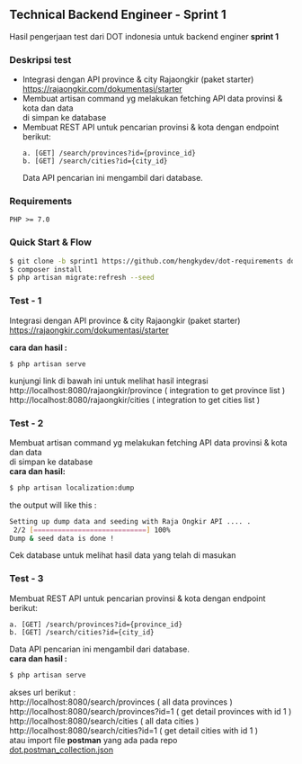 ## Technical Backend Engineer - Sprint 1
Hasil pengerjaan test dari DOT indonesia untuk backend enginer **sprint 1**

### Deskripsi test 
  - Integrasi dengan API province & city Rajaongkir (paket starter)  
    https://rajaongkir.com/dokumentasi/starter
  - Membuat artisan command​ yg melakukan fetching API data provinsi & kota dan data  
    di simpan ke database
  - Membuat REST API untuk pencarian provinsi & kota dengan endpoint berikut:  
    ```
    a. [GET] /search/provinces?id={province_id}  
    b. [GET] /search/cities?id={city_id}  
    ```
    Data API pencarian ini mengambil dari database.    
### Requirements
```
PHP >= 7.0 
```
### Quick Start & Flow
```sh
$ git clone -b sprint1 https://github.com/hengkydev/dot-requirements dot_sprint1
$ composer install
$ php artisan migrate:refresh --seed
```

### Test - 1
Integrasi dengan API province & city Rajaongkir (paket starter)  
https://rajaongkir.com/dokumentasi/starter  
  
**cara dan hasil :**  
```
$ php artisan serve
```
kunjungi link di bawah ini untuk melihat hasil integrasi  
http://localhost:8080/rajaongkir/province ( integration to get province list )  
http://localhost:8080/rajaongkir/cities ( integration to get cities list )  
  
### Test - 2
Membuat artisan command​ yg melakukan fetching API data provinsi & kota dan data  
di simpan ke database  
**cara dan hasil:**
```sh
$ php artisan localization:dump
```
the output will like this :  
```sh
Setting up dump data and seeding with Raja Ongkir API .... .
 2/2 [============================] 100%
Dump & seed data is done !
```
Cek database untuk melihat hasil data yang telah di masukan  
  
### Test - 3
Membuat REST API untuk pencarian provinsi & kota dengan endpoint berikut:  
```
a. [GET] /search/provinces?id={province_id}  
b. [GET] /search/cities?id={city_id}
```  
Data API pencarian ini mengambil dari database.      
**cara dan hasil :**
```sh
$ php artisan serve
```
akses url berikut :  
http://localhost:8080/search/provinces ( all data provinces )  
http://localhost:8080/search/provinces?id=1 ( get detail provinces with id 1 )  
http://localhost:8080/search/cities ( all data cities )  
http://localhost:8080/search/cities?id=1 ( get detail cities with id 1 )  
atau import file **postman** yang ada pada repo  
[dot.postman_collection.json](dot.postman_collection.json)
